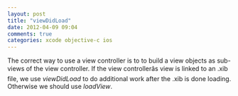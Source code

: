 ```yaml
---
layout: post
title: "viewDidLoad"
date: 2012-04-09 09:04
comments: true
categories: xcode objective-c ios
---
```


The correct way to use a view controller is to to build a view objects as sub-views of the view controller. If the view controllerâs view is linked to an .xib file, we use *viewDidLoad* to do additional work after the .xib is done loading. Otherwise we should use *loadView*.

